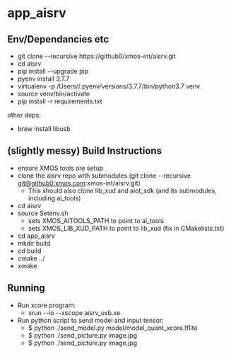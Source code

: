 
app_aisrv
=========

Env/Dependancies etc
---------------------

- git clone --recursive https://github0/xmos-int/aisrv.git
- cd aisrv
- pip install --upgrade pip
- pyenv install 3.7.7
- virtualenv -p /Users/<username>/.pyenv/versions/3.7.7/bin/python3.7 venv
- source venv/bin/activate
- pip install -r requirements.txt

other deps: 

- brew install libusb

(slightly messy) Build Instructions
-----------------------------------

- ensure XMOS tools are setup
- clone the aisrv repo with submodules (git clone --recursive git@github0.xmos.com:xmos-int/aisrv.git)
   - This should also clone lib_xud and aiot_sdk (and its submodules, including ai_tools)
- cd aisrv
- source Setenv.sh
   - sets XMOS_AITOOLS_PATH to point to ai_tools
   - sets XMOS_LIB_XUD_PATH to point to lib_xud (fix in CMakelists.txt)
- cd app_aisrv
- mkdir build
- cd build
- cmake ../
- xmake

Running
-------

- Run xcore program: 
    - xrun --io --xscope aisrv_usb.xe
- Run python script to send model and input tensor:
    - $ python ./send_model.py model/model_quant_xcore.tflite
    - $ python ./send_picture.py image.jpg 
    - $ python ./send_picture.py image.jpg 



